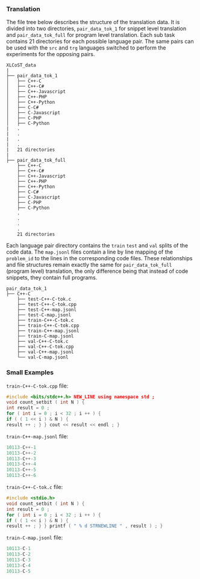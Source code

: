 ### Translation

The file tree below describes the structure of the translation data. It is divided into two directories, ```pair_data_tok_1``` for snippet level translation and ```pair_data_tok_full``` for program level translation. Each sub task contains 21 directories for each possible language pair. The same pairs can be used with the ```src``` and ```trg``` languages switched to perform the experiments for the opposing pairs.

```
XLCoST_data
|
├── pair_data_tok_1
│   ├── C++-C
│   ├── C++-C#
│   ├── C++-Javascript
│   ├── C++-PHP
│   ├── C++-Python
│   ├── C-C#
│   ├── C-Javascript
│   ├── C-PHP
│   ├── C-Python
|   .
|   .
|   .
|   .
|   21 directories
|   
├── pair_data_tok_full
    ├── C++-C
    ├── C++-C#
    ├── C++-Javascript
    ├── C++-PHP
    ├── C++-Python
    ├── C-C#
    ├── C-Javascript
    ├── C-PHP
    ├── C-Python
    .
    .
    .
    .
    21 directories
```

Each language pair directory contains the ```train``` ```test``` and ```val``` splits of the code data. The ```map.jsonl``` files contain a line by line mapping of the ```problem_id``` to the lines in the corresponding code files. These relationships and file structures remain exactly the same for ```pair_data_tok_full``` (program level) translation, the only difference being that instead of code snippets, they contain full programs.
```
pair_data_tok_1
├── C++-C
    ├── test-C++-C-tok.c
    ├── test-C++-C-tok.cpp
    ├── test-C++-map.jsonl
    ├── test-C-map.jsonl
    ├── train-C++-C-tok.c
    ├── train-C++-C-tok.cpp
    ├── train-C++-map.jsonl
    ├── train-C-map.jsonl
    ├── val-C++-C-tok.c
    ├── val-C++-C-tok.cpp
    ├── val-C++-map.jsonl
    └── val-C-map.jsonl
```
### Small Examples

```train-C++-C-tok.cpp``` file:

```cpp
#include <bits/stdc++.h> NEW_LINE using namespace std ;
void count_setbit ( int N ) {
int result = 0 ;
for ( int i = 0 ; i < 32 ; i ++ ) {
if ( ( 1 << i ) & N ) {
result ++ ; } } cout << result << endl ; }
```
```train-C++-map.jsonl``` file:
```c
10113-C++-1
10113-C++-2
10113-C++-3
10113-C++-4
10113-C++-5
10113-C++-6
```
`train-C++-C-tok.c` file:
```c
#include <stdio.h>
void count_setbit ( int N ) {
int result = 0 ;
for ( int i = 0 ; i < 32 ; i ++ ) {
if ( ( 1 << i ) & N ) {
result ++ ; } } printf ( " % d STRNEWLINE " , result ) ; }
```

```train-C-map.jsonl``` file:
```c
10113-C-1
10113-C-2
10113-C-3
10113-C-4
10113-C-5
```
